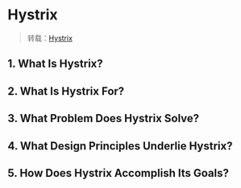 # Hystrix

> 转载：[Hystrix](https://github.com/Netflix/Hystrix)

## 1. What Is Hystrix?

## 2. What Is Hystrix For?

## 3. What Problem Does Hystrix Solve?

## 4. What Design Principles Underlie Hystrix?

## 5. How Does Hystrix Accomplish Its Goals?

